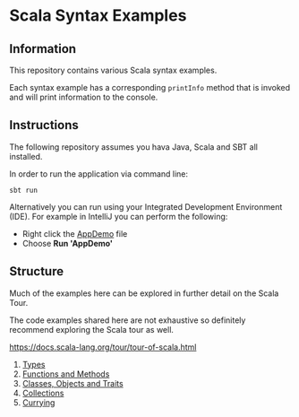 # Scala Syntax Examples

## Information

This repository contains various Scala syntax examples.

Each syntax example has a corresponding `printInfo` method that is invoked and will print information to the console.

## Instructions

The following repository assumes you hava Java, Scala and SBT all installed.

In order to run the application via command line:

```
sbt run
```

Alternatively you can run using your Integrated Development Environment (IDE). For example in IntelliJ you can perform the following:

* Right click the [AppDemo](src/main/scala/com/techreturners/AppDemo.scala) file
* Choose **Run 'AppDemo'**

## Structure

Much of the examples here can be explored in further detail on the Scala Tour.

The code examples shared here are not exhaustive so definitely recommend exploring the Scala tour as well.

https://docs.scala-lang.org/tour/tour-of-scala.html

1. [Types](src/main/scala/com/techreturners/types/ScalaTypes.scala)
2. [Functions and Methods](src/main/scala/com/techreturners/functionsandmethods/ScalaFunctionsAndMethods.scala)
3. [Classes, Objects and Traits](src/main/scala/com/techreturners/classes/ScalaClassesObjectsTraits.scala)
4. [Collections](src/main/scala/com/techreturners/collections/ScalaCollections.scala)
5. [Currying](src/main/scala/com/techreturners/currying/ScalaCurrying.scala)